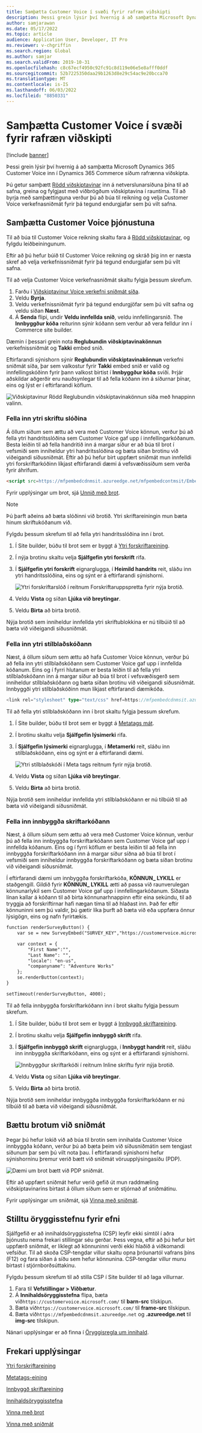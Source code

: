```yaml
---
title: Samþætta Customer Voice í svæði fyrir rafræn viðskipti
description: Þessi grein lýsir því hvernig á að samþætta Microsoft Dynamics 365 Customer Voice inn í Dynamics 365 Commerce síðum rafrænna viðskipta.
author: samjarawan
ms.date: 05/17/2022
ms.topic: article
audience: Application User, Developer, IT Pro
ms.reviewer: v-chgriffin
ms.search.region: Global
ms.author: samjar
ms.search.validFrom: 2019-10-31
ms.openlocfilehash: c8c67ecf4950c92fc91c8d119e06e5e8afff0ddf
ms.sourcegitcommit: 52b7225350daa29b1263d8e29c54ac9e20bcca70
ms.translationtype: MT
ms.contentlocale: is-IS
ms.lasthandoff: 06/03/2022
ms.locfileid: "8850331"
---
```

# <a name="integrate-customer-voice-into-e-commerce-site-pages"></a>Samþætta Customer Voice í svæði fyrir rafræn viðskipti

[!include [banner](../includes/banner.md)]

Þessi grein lýsir því hvernig á að samþætta Microsoft Dynamics 365 Customer Voice inn í Dynamics 365 Commerce síðum rafrænna viðskipta.

Þú getur samþætt [Rödd viðskiptavinar](https://dynamics.microsoft.com/customer-voice/overview/) inn á netverslunarsíðuna þína til að safna, greina og fylgjast með viðbrögðum viðskiptavina í rauntíma. Til að byrja með samþættinguna verður þú að búa til reikning og velja Customer Voice verkefnasniðmát fyrir þá tegund endurgjafar sem þú vilt safna.

## <a name="integrate-the-customer-voice-service"></a>Samþætta Customer Voice þjónustuna

Til að búa til Customer Voice reikning skaltu fara á [Rödd viðskiptavinar](https://dynamics.microsoft.com/customer-voice/overview/), og fylgdu leiðbeiningunum.

Eftir að þú hefur búið til Customer Voice reikning og skráð þig inn er næsta skref að velja verkefnissniðmát fyrir þá tegund endurgjafar sem þú vilt safna.

Til að velja Customer Voice verkefnasniðmát skaltu fylgja þessum skrefum.

1. Farðu í [Viðskiptavinur Voice verkefni sniðmát síða](https://customervoice.microsoft.com/Pages/ProjectPage.aspx).
1. Veldu **Byrja**.
1. Veldu verkefnissniðmát fyrir þá tegund endurgjöfar sem þú vilt safna og veldu síðan **Næst**.
1. Á **Senda** flipi, undir **Veldu innfellda snið**, veldu innfellingarsnið. The **Innbyggður kóða** reiturinn sýnir kóðann sem verður að vera felldur inn í Commerce site builder.

Dæmin í þessari grein nota **Reglubundin viðskiptavinakönnun** verkefnissniðmát og **Takki** embed snið.

Eftirfarandi sýnishorn sýnir **Reglubundin viðskiptavinakönnun** verkefni sniðmát síða, þar sem valkostur fyrir **Takki** embed snið er valið og innfellingskóðinn fyrir þann valkost birtist í **Innbyggður kóða** sviði. Þrjár aðskildar aðgerðir eru nauðsynlegar til að fella kóðann inn á síðurnar þínar, eins og lýst er í eftirfarandi köflum.

![Viðskiptavinur Rödd Reglubundin viðskiptavinakönnun síða með hnappinn valinn.](media/customer-voice-integration-1.png)

### <a name="embed-the-external-script-url"></a>Fella inn ytri skriftu slóðina

Á öllum síðum sem ættu að vera með Customer Voice könnun, verður þú að fella ytri handritsslóðina sem Customer Voice gaf upp í innfellingarkóðanum. Besta leiðin til að fella handritið inn á margar síður er að búa til brot í vefsmiði sem inniheldur ytri handritsslóðina og bæta síðan brotinu við viðeigandi síðusniðmát. Eftir að þú hefur birt uppfært sniðmát mun innfelldi ytri forskriftarkóðinn líkjast eftirfarandi dæmi á vefsvæðissíðum sem verða fyrir áhrifum.

```html
<script src=https://mfpembedcdnmsit.azureedge.net/mfpembedcontmsit/Embed.js type="text/javascript"></script>
```

Fyrir upplýsingar um brot, sjá [Unnið með brot](work-with-fragments.md).

> [!NOTE]
> Þú þarft aðeins að bæta slóðinni við brotið. Ytri skriftareiningin mun bæta hinum skriftukóðanum við.

Fylgdu þessum skrefum til að fella ytri handritsslóðina inn í brot.

1. Í Site builder, búðu til brot sem er byggt á [Ytri forskriftareining](script-module.md).
1. Í nýja brotinu skaltu velja **Sjálfgefin ytri forskrift** rifa.
1. Í **Sjálfgefin ytri forskrift** eignarglugga, í **Heimild handrits** reit, sláðu inn ytri handritsslóðina, eins og sýnt er á eftirfarandi sýnishorni.

    ![Ytri forskriftarslóð í reitnum Forskriftaruppspretta fyrir nýja brotið.](media/customer-voice-integration-2.png)

1. Veldu **Vista** og síðan **Ljúka við breytingar**.
1. Veldu **Birta** að birta brotið.

Nýja brotið sem inniheldur innfellda ytri skriftublokkina er nú tilbúið til að bæta við viðeigandi síðusniðmát.

### <a name="embed-the-external-style-sheet-code"></a>Fella inn ytri stílblaðskóðann

Næst, á öllum síðum sem ættu að hafa Customer Voice könnun, verður þú að fella inn ytri stílblaðskóðann sem Customer Voice gaf upp í innfellda kóðanum. Eins og í fyrri hlutanum er besta leiðin til að fella ytri stílblaðskóðann inn á margar síður að búa til brot í vefsvæðisgerð sem inniheldur stílblaðskóðann og bæta síðan brotinu við viðeigandi síðusniðmát. Innbyggði ytri stílblaðskóðinn mun líkjast eftirfarandi dæmikóða.

```typescript
<link rel="stylesheet" type="text/css" href=https://mfpembedcdnmsit.azureedge.net/mfpembedcontmsit/Embed.css />
```

Til að fella ytri stílblaðskóðann inn í brot skaltu fylgja þessum skrefum.

1. Í Site builder, búðu til brot sem er byggt á [Metatags mát](metatags-module.md).
1. Í brotinu skaltu velja **Sjálfgefin lýsimerki** rifa.
1. Í **Sjálfgefin lýsimerki** eignarglugga, í **Metamerki** reit, sláðu inn stílblaðskóðann, eins og sýnt er á eftirfarandi dæmi.

    ![Ytri stílblaðskóði í Meta tags reitnum fyrir nýja brotið.](media/customer-voice-integration-3.png)

1. Veldu **Vista** og síðan **Ljúka við breytingar**.
1. Veldu **Birta** að birta brotið.

Nýja brotið sem inniheldur innfellda ytri stílblaðskóðann er nú tilbúið til að bæta við viðeigandi síðusniðmát.

### <a name="embed-the-inline-script-code"></a>Fella inn innbyggða skriftarkóðann 

Næst, á öllum síðum sem ættu að vera með Customer Voice könnun, verður þú að fella inn innbyggða forskriftarkóðann sem Customer Voice gaf upp í innfellda kóðanum. Eins og í fyrri köflum er besta leiðin til að fella inn innbyggða forskriftarkóðann inn á margar síður síðna að búa til brot í vefsmiði sem inniheldur innbyggða forskriftarkóðann og bæta síðan brotinu við viðeigandi síðusniðmát.

Í eftirfarandi dæmi um innbyggða forskriftarkóða, **KÖNNUN\_ LYKILL** er staðgengill. Gildið fyrir **KÖNNUN\_ LYKILL** ætti að passa við raunverulegan könnunarlykil sem Customer Voice gaf upp í innfellingarkóðanum. Síðasta línan kallar á kóðann til að birta könnunarhnappinn eftir eina sekúndu, til að tryggja að forskriftirnar hafi nægan tíma til að hlaðast inn. Það fer eftir könnuninni sem þú valdir, þú gætir líka þurft að bæta við eða uppfæra önnur lýsigögn, eins og nafn fyrirtækis.

```html
function renderSurveyButton() {
    var se = new SurveyEmbed("SURVEY_KEY","https://customervoice.microsoft.com/","https://mfpembedcdnmsit.azureedge.net/mfpembedcontmsit/","true");

    var context = {
        "First Name":"",
        "Last Name": "",
        "locale": "en-us",
        "companyname": "Adventure Works"
    };
    se.renderButton(context);
}

setTimeout(renderSurveyButton, 4000);
```

Til að fella innbyggða forskriftarkóðann inn í brot skaltu fylgja þessum skrefum.

1. Í Site builder, búðu til brot sem er byggt á [Innbyggð skriftareining](script-module.md).
1. Í brotinu skaltu velja **Sjálfgefin innbyggð skrift** rifa.
1. Í **Sjálfgefin innbyggð skrift** eignarglugga, í **Innbyggt handrit** reit, sláðu inn innbyggða skriftarkóðann, eins og sýnt er á eftirfarandi sýnishorni.

    ![Innbyggður skriftarkóði í reitnum Inline skriftu fyrir nýja brotið.](media/customer-voice-integration-4.png)

1. Veldu **Vista** og síðan **Ljúka við breytingar**.
1. Veldu **Birta** að birta brotið.

Nýja brotið sem inniheldur innbyggða innbyggða forskriftarkóðann er nú tilbúið til að bæta við viðeigandi síðusniðmát.

## <a name="add-fragments-to-a-template"></a>Bættu brotum við sniðmát

Þegar þú hefur lokið við að búa til brotin sem innihalda Customer Voice innbyggða kóðann, verður þú að bæta þeim við síðusniðmátin sem tengjast síðunum þar sem þú vilt nota þau. Í eftirfarandi sýnishorni hefur sýnishorninu þremur verið bætt við sniðmát vöruupplýsingasíðu (PDP).

![Dæmi um brot bætt við PDP sniðmát.](media/customer-voice-integration-5.png)

Eftir að uppfært sniðmát hefur verið gefið út mun raddmæling viðskiptavinarins birtast á öllum síðum sem er stjórnað af sniðmátinu.

Fyrir upplýsingar um sniðmát, sjá [Vinna með sniðmát](work-with-templates.md).

## <a name="configure-content-security-policy"></a>Stilltu öryggisstefnu fyrir efni

Sjálfgefið er að innihaldsöryggisstefna (CSP) leyfir ekki símtöl í aðra þjónustu nema frekari stillingar séu gerðar. Þess vegna, eftir að þú hefur birt uppfærð sniðmát, er líklegt að könnuninni verði ekki hlaðið á viðkomandi vefsíður. Til að skoða CSP-tengdar villur skaltu opna þróunartól vafrans þíns (F12) og fara síðan á síðu sem hefur könnunina. CSP-tengdar villur munu birtast í stjórnborðsúttakinu.

Fylgdu þessum skrefum til að stilla CSP í Site builder til að laga villurnar.

1. Fara til **Vefstillingar \> Viðbætur**.
1. Á **Innihaldsöryggisstefna** flipa, bæta við`https://customervoice.microsoft.com/` til **barn-src** tilskipun.
1. Bæta við`https://customervoice.microsoft.com/` til **frame-src** tilskipun.
1. Bæta við`https://mfpembedcdnmsit.azureedge.net` og **.azureedge.net** til **img-src** tilskipun.

Nánari upplýsingar er að finna í [Öryggisregla um innihald](manage-csp.md).

## <a name="additional-resources"></a>Frekari upplýsingar

[Ytri forskriftareining](script-module.md)

[Metatags-eining](metatags-module.md)

[Innbyggð skriftareining](script-module.md)

[Innihaldsöryggisstefna](manage-csp.md)

[Vinna með brot](work-with-fragments.md)

[Vinna með sniðmát](work-with-templates.md)
